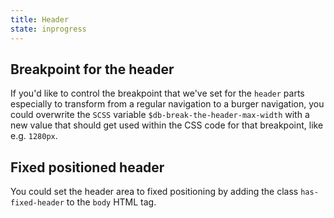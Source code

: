 ```yaml
---
title: Header
state: inprogress
---
```


## Breakpoint for the header

If you'd like to control the breakpoint that we've set for the `header` parts especially to transform from a regular navigation to a burger navigation, you could overwrite the `SCSS` variable `$db-break-the-header-max-width` with a new value that should get used within the CSS code for that breakpoint, like e.g. `1280px`.

## Fixed positioned header

You could set the header area to fixed positioning by adding the class `has-fixed-header` to the `body` HTML tag.

[inspirational sources for this page]: # "https://twitter.com/click2carney/status/1170728170342907904?s=11"
